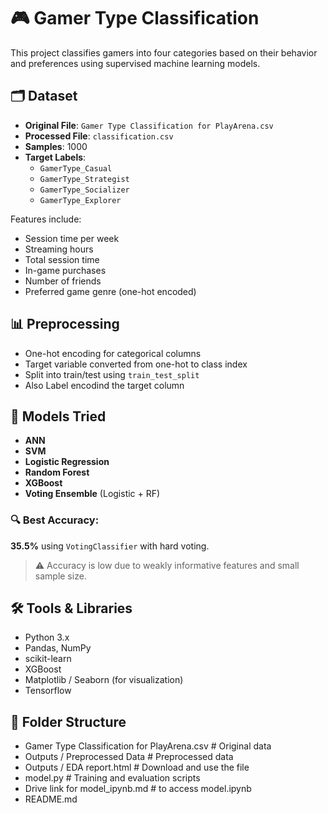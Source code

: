 # 🎮 Gamer Type Classification

This project classifies gamers into four categories based on their behavior and preferences using supervised machine learning models.

## 🗂 Dataset

- **Original File**: `Gamer Type Classification for PlayArena.csv`
- **Processed File**: `classification.csv`
- **Samples**: 1000
- **Target Labels**: 
  - `GamerType_Casual`
  - `GamerType_Strategist`
  - `GamerType_Socializer`
  - `GamerType_Explorer`

Features include:
- Session time per week
- Streaming hours
- Total session time
- In-game purchases
- Number of friends
- Preferred game genre (one-hot encoded)

## 📊 Preprocessing

- One-hot encoding for categorical columns
- Target variable converted from one-hot to class index
- Split into train/test using `train_test_split`
- Also Label encodind the target column

## 🧠 Models Tried

- **ANN**
- **SVM**
- **Logistic Regression**
- **Random Forest**
- **XGBoost**
- **Voting Ensemble** (Logistic + RF)

### 🔍 Best Accuracy:
**35.5%** using `VotingClassifier` with hard voting.

> ⚠️ Accuracy is low due to weakly informative features and small sample size.

## 🛠 Tools & Libraries

- Python 3.x
- Pandas, NumPy
- scikit-learn
- XGBoost
- Matplotlib / Seaborn (for visualization)
- Tensorflow

## 📁 Folder Structure
- Gamer Type Classification for PlayArena.csv # Original data
- Outputs / Preprocessed Data # Preprocessed data
- Outputs / EDA report.html # Download and use the file 
- model.py  # Training and evaluation scripts
- Drive link for model_ipynb.md # to access model.ipynb
- README.md
